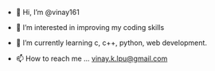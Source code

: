 - 👋 Hi, I’m @vinay161
- 👀 I’m interested in improving my coding skills
- 🌱 I’m currently learning  c, c++, python, web development.

- 📫 How to reach me ... vinay.k.lpu@gmail.com

<!---
vinay161/vinay161 is a ✨ special ✨ repository because its `README.md` (this file) appears on your GitHub profile.
You can click the Preview link to take a look at your changes.
--->
